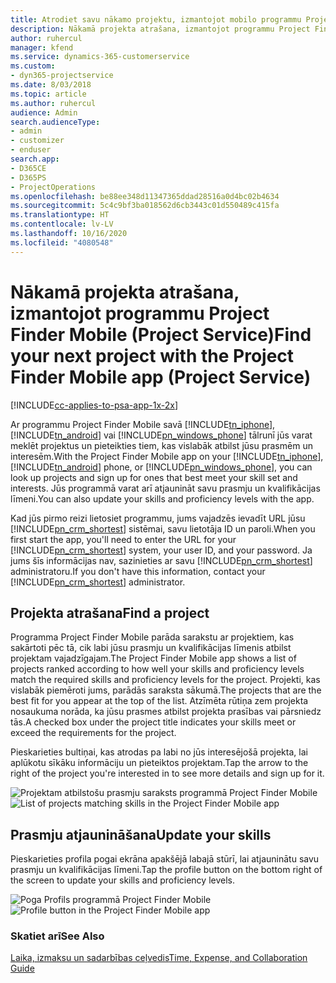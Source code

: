 ```yaml
---
title: Atrodiet savu nākamo projektu, izmantojot mobilo programmu Project Finder Mobile
description: Nākamā projekta atrašana, izmantojot programmu Project Finder Mobile programmai Project Service
author: ruhercul
manager: kfend
ms.service: dynamics-365-customerservice
ms.custom:
- dyn365-projectservice
ms.date: 8/03/2018
ms.topic: article
ms.author: ruhercul
audience: Admin
search.audienceType:
- admin
- customizer
- enduser
search.app:
- D365CE
- D365PS
- ProjectOperations
ms.openlocfilehash: be88ee348d11347365ddad28516a0d4bc02b4634
ms.sourcegitcommit: 5c4c9bf3ba018562d6cb3443c01d550489c415fa
ms.translationtype: HT
ms.contentlocale: lv-LV
ms.lasthandoff: 10/16/2020
ms.locfileid: "4080548"
---
```

# <a name="find-your-next-project-with-the-project-finder-mobile-app-project-service"></a><span data-ttu-id="baf9e-103">Nākamā projekta atrašana, izmantojot programmu Project Finder Mobile (Project Service)</span><span class="sxs-lookup"><span data-stu-id="baf9e-103">Find your next project with the Project Finder Mobile app (Project Service)</span></span>

[!INCLUDE[cc-applies-to-psa-app-1x-2x](../includes/cc-applies-to-psa-app-1x-2x.md)]

<span data-ttu-id="baf9e-104">Ar programmu Project Finder Mobile savā [!INCLUDE[tn_iphone](../includes/tn-iphone.md)], [!INCLUDE[tn_android](../includes/tn-android.md)] vai [!INCLUDE[pn_windows_phone](../includes/pn-windows-phone.md)] tālrunī jūs varat meklēt projektus un pieteikties tiem, kas vislabāk atbilst jūsu prasmēm un interesēm.</span><span class="sxs-lookup"><span data-stu-id="baf9e-104">With the Project Finder Mobile app on your [!INCLUDE[tn_iphone](../includes/tn-iphone.md)], [!INCLUDE[tn_android](../includes/tn-android.md)] phone, or [!INCLUDE[pn_windows_phone](../includes/pn-windows-phone.md)], you can look up projects and sign up for ones that best meet your skill set and interests.</span></span> <span data-ttu-id="baf9e-105">Jūs programmā varat arī atjaunināt savu prasmju un kvalifikācijas līmeni.</span><span class="sxs-lookup"><span data-stu-id="baf9e-105">You can also update your skills and proficiency levels with the app.</span></span>  
  
 <span data-ttu-id="baf9e-106">Kad jūs pirmo reizi lietosiet programmu, jums vajadzēs ievadīt URL jūsu [!INCLUDE[pn_crm_shortest](../includes/pn-crm-shortest.md)] sistēmai, savu lietotāja ID un paroli.</span><span class="sxs-lookup"><span data-stu-id="baf9e-106">When you first start the app, you'll need to enter the URL for your [!INCLUDE[pn_crm_shortest](../includes/pn-crm-shortest.md)] system, your user ID, and your password.</span></span> <span data-ttu-id="baf9e-107">Ja jums šīs informācijas nav, sazinieties ar savu [!INCLUDE[pn_crm_shortest](../includes/pn-crm-shortest.md)] administratoru.</span><span class="sxs-lookup"><span data-stu-id="baf9e-107">If you don't have this information,  contact your [!INCLUDE[pn_crm_shortest](../includes/pn-crm-shortest.md)] administrator.</span></span>  
  
## <a name="find-a-project"></a><span data-ttu-id="baf9e-108">Projekta atrašana</span><span class="sxs-lookup"><span data-stu-id="baf9e-108">Find a project</span></span>  
 <span data-ttu-id="baf9e-109">Programma Project Finder Mobile parāda sarakstu ar projektiem, kas sakārtoti pēc tā, cik labi jūsu prasmju un kvalifikācijas līmenis atbilst projektam vajadzīgajam.</span><span class="sxs-lookup"><span data-stu-id="baf9e-109">The Project Finder Mobile app shows a list of projects ranked according to how well your skills and proficiency levels match the required skills and proficiency levels for the project.</span></span> <span data-ttu-id="baf9e-110">Projekti, kas vislabāk piemēroti jums, parādās saraksta sākumā.</span><span class="sxs-lookup"><span data-stu-id="baf9e-110">The projects that are the best fit for you appear at the top of the list.</span></span> <span data-ttu-id="baf9e-111">Atzīmēta rūtiņa zem projekta nosaukuma norāda, ka jūsu prasmes atbilst projekta prasības vai pārsniedz tās.</span><span class="sxs-lookup"><span data-stu-id="baf9e-111">A checked box under the project title indicates your skills meet or exceed the requirements for the project.</span></span>  
  
 <span data-ttu-id="baf9e-112">Pieskarieties bultiņai, kas atrodas pa labi no jūs interesējošā projekta, lai aplūkotu sīkāku informāciju un pieteiktos projektam.</span><span class="sxs-lookup"><span data-stu-id="baf9e-112">Tap the arrow to the right of the project you're interested in to see more details and sign up for it.</span></span>  
  
 <span data-ttu-id="baf9e-113">![Projektam atbilstošu prasmju saraksts programmā Project Finder Mobile](../psa/media/project-service-project-finder-list.png "Projektam atbilstošu prasmju saraksts programmā Project Finder Mobile")</span><span class="sxs-lookup"><span data-stu-id="baf9e-113">![List of projects matching skills in the Project Finder Mobile app](../psa/media/project-service-project-finder-list.png "List of projects matching skills in the Project Finder Mobile app")</span></span>  
  
## <a name="update-your-skills"></a><span data-ttu-id="baf9e-114">Prasmju atjaunināšana</span><span class="sxs-lookup"><span data-stu-id="baf9e-114">Update your skills</span></span>  
 <span data-ttu-id="baf9e-115">Pieskarieties profila pogai ekrāna apakšējā labajā stūrī, lai atjauninātu savu prasmju un kvalifikācijas līmeni.</span><span class="sxs-lookup"><span data-stu-id="baf9e-115">Tap the profile button on the bottom right of the screen to update your skills and proficiency levels.</span></span>  
  
 <span data-ttu-id="baf9e-116">![Poga Profils programmā Project Finder Mobile](../psa/media/project-service-project-finder-profile.png "Poga Profils programmā Project Finder Mobile")</span><span class="sxs-lookup"><span data-stu-id="baf9e-116">![Profile button in the Project Finder Mobile app](../psa/media/project-service-project-finder-profile.png "Profile button in the Project Finder Mobile app")</span></span>  
  
### <a name="see-also"></a><span data-ttu-id="baf9e-117">Skatiet arī</span><span class="sxs-lookup"><span data-stu-id="baf9e-117">See Also</span></span>  
 [<span data-ttu-id="baf9e-118">Laika, izmaksu un sadarbības ceļvedis</span><span class="sxs-lookup"><span data-stu-id="baf9e-118">Time, Expense, and Collaboration Guide</span></span>](../psa/time-expense-collaboration-guide.md)
